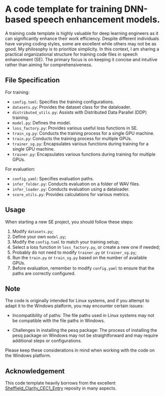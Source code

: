 # A code template for training DNN-based speech enhancement models.
A training code template is highly valuable for deep learning engineers as it can significantly enhance their work efficiency. Despite different individuals have varying coding styles, some are excellent while others may not be as good. My philosophy is to prioritize simplicity. In this context, I am sharing a practical organizational structure for training code files in speech enhancement (SE). The primary focus is on keeping it concise and intuitive rather than aiming for comprehensiveness.

## File Specification
For training:
* `config.toml`: Specifies the training configurations.
* `datasets.py`: Provides the dataset class for the dataloader.
* `distributed_utils.py`: Assists with Distributed Data Parallel (DDP) training.
* `model.py`: Defines the model.
* `loss_factory.py`: Provides various useful loss functions in SE.
* `train_sg.py`: Conducts the training process for a single GPU machine.
* `train.py`: Conducts the training process for multiple GPUs.
* `trainer_sg.py`: Encapsulates various functions during training for a single GPU machine.
* `trainer.py`: Encapsulates various functions during training for multiple GPUs.

For evaluation:
* `config.yaml`: Specifies evaluation paths.
* `infer_folder.py`: Conducts evaluation on a folder of WAV files.
* `infer_loader.py`: Conducts evaluation using a dataloader.
* `score_utils.py`: Provides calculations for various metrics.

## Usage
When starting a new SE project, you should follow these steps:
1. Modify `datasets.py`;
2. Define your own `model.py`;
3. Modify the `config.toml` to match your training setup;
4. Select a loss function in `loss_factory.py`, or create a new one if needed;
5. Probably do not need to modify `trainer.py` or `trainer_sg.py`;
6. Run the `train.py` or `train_sg.py` based on the number of available GPUs.
7. Before evaluation, remember to modify `config.yaml` to ensure that the paths are correctly configured.

## Note
The code is originally intended for Linux systems, and if you attempt to adapt it to the Windows platform, you may encounter certain issues:
* Incompatibility of paths: The file paths used in Linux systems may not be compatible with the file paths in Windows.

* Challenges in installing the pesq package: The process of installing the pesq package on Windows may not be straightforward and may require additional steps or configurations.

Please keep these considerations in mind when working with the code on the Windows platform.

## Acknowledgement
This code template heavily borrows from the excellent [Sheffield_Clarity_CEC1_Entry](https://github.com/TuZehai/Sheffield_Clarity_CEC1_Entry) reposity in many aspects.